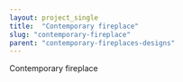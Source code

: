 ```yaml
---
layout: project_single
title:  "Contemporary fireplace"
slug: "contemporary-fireplace"
parent: "contemporary-fireplaces-designs"
---
```

Contemporary fireplace